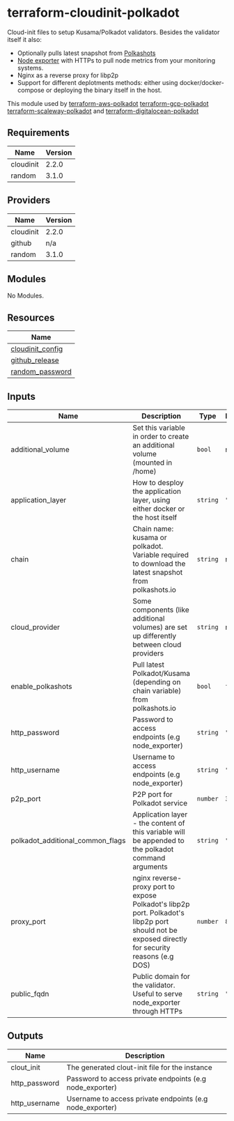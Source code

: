 # terraform-cloudinit-polkadot

Cloud-init files to setup Kusama/Polkadot validators. Besides the validator itself it also:

- Optionally pulls latest snapshot from [Polkashots](https://polkashots.io)
- [Node exporter](https://github.com/prometheus/node_exporter) with HTTPs to pull node metrics from your monitoring systems. 
- Nginx as a reverse proxy for libp2p
- Support for different deplotments methods: either using docker/docker-compose or deploying the binary itself in the host.

This module used by [terraform-aws-polkadot](https://github.com/cloudstaking/terraform-aws-polkadot) [terraform-gcp-polkadot](https://github.com/cloudstaking/terraform-digitalocean-polkadot) [terraform-scaleway-polkadot](https://github.com/cloudstaking/terraform-scaleway-polkadot) and [terraform-digitalocean-polkadot](https://github.com/cloudstaking/terraform-digitalocean-polkadot)

<!-- BEGINNING OF PRE-COMMIT-TERRAFORM DOCS HOOK -->
## Requirements

| Name | Version |
|------|---------|
| cloudinit | 2.2.0 |
| random | 3.1.0 |

## Providers

| Name | Version |
|------|---------|
| cloudinit | 2.2.0 |
| github | n/a |
| random | 3.1.0 |

## Modules

No Modules.

## Resources

| Name |
|------|
| [cloudinit_config](https://registry.terraform.io/providers/hashicorp/cloudinit/2.2.0/docs/data-sources/config) |
| [github_release](https://registry.terraform.io/providers/integrations/github/latest/docs/data-sources/release) |
| [random_password](https://registry.terraform.io/providers/hashicorp/random/3.1.0/docs/resources/password) |

## Inputs

| Name | Description | Type | Default | Required |
|------|-------------|------|---------|:--------:|
| additional\_volume | Set this variable in order to create an additional volume (mounted in /home) | `bool` | n/a | yes |
| application\_layer | How to desploy the application layer, using either docker or the host itself | `string` | `"host"` | no |
| chain | Chain name: kusama or polkadot. Variable required to download the latest snapshot from polkashots.io | `string` | n/a | yes |
| cloud\_provider | Some components (like additional volumes) are set up differently between cloud providers | `string` | n/a | yes |
| enable\_polkashots | Pull latest Polkadot/Kusama (depending on chain variable) from polkashots.io | `bool` | `false` | no |
| http\_password | Password to access endpoints (e.g node\_exporter) | `string` | `""` | no |
| http\_username | Username to access endpoints (e.g node\_exporter) | `string` | `""` | no |
| p2p\_port | P2P port for Polkadot service | `number` | `30333` | no |
| polkadot\_additional\_common\_flags | Application layer - the content of this variable will be appended to the polkadot command arguments | `string` | `""` | no |
| proxy\_port | nginx reverse-proxy port to expose Polkadot's libp2p port. Polkadot's libp2p port should not be exposed directly for security reasons (e.g DOS) | `number` | `80` | no |
| public\_fqdn | Public domain for the validator. Useful to serve node\_exporter through HTTPs | `string` | `""` | no |

## Outputs

| Name | Description |
|------|-------------|
| clout\_init | The generated clout-init file for the instance |
| http\_password | Password to access private endpoints (e.g node\_exporter) |
| http\_username | Username to access private endpoints (e.g node\_exporter) |
<!-- END OF PRE-COMMIT-TERRAFORM DOCS HOOK -->
